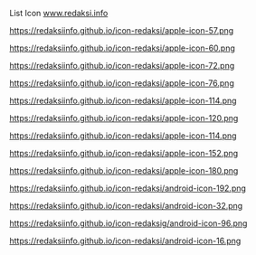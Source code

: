 List Icon www.redaksi.info

<p><a href='https://redaksiinfo.github.io/icon-redaksi/apple-icon-57.png'>https://redaksiinfo.github.io/icon-redaksi/apple-icon-57.png</a></p>
<p><a href='https://redaksiinfo.github.io/icon-redaksi/apple-icon-60.png'>https://redaksiinfo.github.io/icon-redaksi/apple-icon-60.png</a></p>
<p><a href='https://redaksiinfo.github.io/icon-redaksi/apple-icon-72.png'>https://redaksiinfo.github.io/icon-redaksi/apple-icon-72.png</a></p>
<p><a href='https://redaksiinfo.github.io/icon-redaksi/apple-icon-76.png'>https://redaksiinfo.github.io/icon-redaksi/apple-icon-76.png</a></p>
<p><a href='https://redaksiinfo.github.io/icon-redaksi/apple-icon-114.png'>https://redaksiinfo.github.io/icon-redaksi/apple-icon-114.png</a></p>
<p><a href='https://redaksiinfo.github.io/icon-redaksi/apple-icon-120.png'>https://redaksiinfo.github.io/icon-redaksi/apple-icon-120.png</a></p>
<p><a href='https://redaksiinfo.github.io/icon-redaksi/apple-icon-114.png'>https://redaksiinfo.github.io/icon-redaksi/apple-icon-114.png</a></p>
<p><a href='https://redaksiinfo.github.io/icon-redaksi/apple-icon-152.png'>https://redaksiinfo.github.io/icon-redaksi/apple-icon-152.png</a></p>
<p><a href='https://redaksiinfo.github.io/icon-redaksi/apple-icon-180.png'>https://redaksiinfo.github.io/icon-redaksi/apple-icon-180.png</a></p>
<p><a href='https://redaksiinfo.github.io/icon-redaksi/android-icon-192.png'>https://redaksiinfo.github.io/icon-redaksi/android-icon-192.png</a></p>
<p><a href='https://redaksiinfo.github.io/icon-redaksi/android-icon-32.png'>https://redaksiinfo.github.io/icon-redaksi/android-icon-32.png</a></p>
<p><a href='https://redaksiinfo.github.io/icon-redaksi/android-icon-96.png'>https://redaksiinfo.github.io/icon-redaksig/android-icon-96.png</a></p>
<p><a href='https://redaksiinfo.github.io/icon-redaksi/android-icon-16.png'>https://redaksiinfo.github.io/icon-redaksi/android-icon-16.png</a></p>


